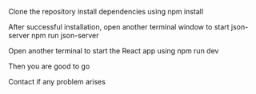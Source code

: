 Clone the repository
install dependencies using npm install

After successful installation, open another terminal window to start json-server
npm run json-server

Open another terminal to start the React app using npm run dev

Then you are good to go

Contact if any problem arises
